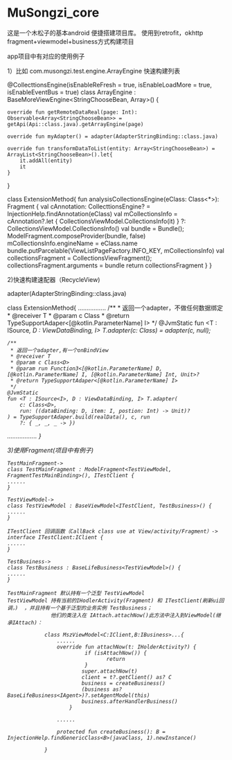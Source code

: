# MuSongzi_core
这是一个木松子的基本android 便捷搭建项目库。
使用到retrofit，okhttp
fragment+viewmodel+business方式构建项目


app项目中有对应的使用例子

1）比如  com.musongzi.test.engine.ArrayEngine 快速构建列表


@CollecttionsEngine(isEnableReFresh = true, isEnableLoadMore = true, isEnableEventBus = true)
class ArrayEngine : BaseMoreViewEngine<StringChooseBean, Array<StringChooseBean>>() {

    override fun getRemoteDataReal(page: Int): Observable<Array<StringChooseBean>> = getApi(Api::class.java).getArrayEngine(page)

    override fun myAdapter() = adapter(AdapterStringBinding::class.java)

    override fun transformDataToList(entity: Array<StringChooseBean>) = ArrayList<StringChooseBean>().let{
        it.addAll(entity)
        it
    }

}

class ExtensionMethod{
      fun analysisCollectionsEngine(eClass: Class<*>): Fragment {
            val cAnnotation: CollecttionsEngine? = InjectionHelp.findAnnotation(eClass)
            val mCollectionsInfo = cAnnotation?.let {
                CollectionsViewModel.CollectionsInfo(it)
            } ?: CollectionsViewModel.CollectionsInfo()
            val bundle = Bundle();
            ModelFragment.composeProvider(bundle, false)
            mCollectionsInfo.engineName = eClass.name
            bundle.putParcelable(ViewListPageFactory.INFO_KEY, mCollectionsInfo)
            val collectionsFragment = CollectionsViewFragment();
            collectionsFragment.arguments = bundle
            return collectionsFragment
        }
  }
  
2)快速构建速配器（RecycleView)
  
  adapter(AdapterStringBinding::class.java)
  
  class ExtensionMethod{
  ................
  /**
     * 返回一个adapter，不做任何数据绑定
     * @receiver T
     * @param c Class<D>
     * @return TypeSupportAdaper<[@kotlin.ParameterName] I>
     */
    @JvmStatic
    fun <T : ISource<I>, D : ViewDataBinding, I> T.adapter(c: Class<D>) = adapter(c, null);

    /**
     * 返回一个adapter,有一个onBindView
     * @receiver T
     * @param c Class<D>
     * @param run Function3<[@kotlin.ParameterName] D, [@kotlin.ParameterName] I, [@kotlin.ParameterName] Int, Unit>?
     * @return TypeSupportAdaper<[@kotlin.ParameterName] I>
     */
    @JvmStatic
    fun <T : ISource<I>, D : ViewDataBinding, I> T.adapter(
        c: Class<D>,
        run: ((dataBinding: D, item: I, postion: Int) -> Unit)?
    ) = TypeSupportAdaper.build(realData(), c, run
        ?: { _, _, _ -> })
  .................
  }
    
3)使用Fragment(项目中有例子)
    
    TestMainFragment->
    class TestMainFragment : ModelFragment<TestViewModel, FragmentTestMainBinding>(), ITestClient {
    ......
    }
    
    TestViewModel->
    class TestViewModel : BaseViewModel<ITestClient, TestBusiness>() {
    ......
    }
    
    ITestClient 回调函数（CallBack class use at View/activity/Fragment）->
    interface ITestClient:IClient {
    ......
    }
    
    TestBusiness->
    class TestBusiness : BaseLifeBusiness<TestViewModel>() {
    ......
    }
    
    TestMainFragment 默认持有一个泛型 TestViewModel
    TestViewModel 持有当前的IHodlerActivity(Fragment) 和 ITestClient(刷新ui回调，)  ，并且持有一个基于泛型的业务实例 TestBusiness；
                  他们的类注入在 IAttach.attachNow()此方法中注入到ViewModel(继承IAttach)：
   
                class MszViewModel<C:IClient,B:IBusiness>...{
                    ......
                    override fun attachNow(t: IHolderActivity?) {
                             if (isAttachNow()) {
                                    return
                             }
                            super.attachNow(t)
                            client = t?.getClient() as? C
                            business = createBusiness()
                            (business as? BaseLifeBusiness<IAgent>)?.setAgentModel(this)
                            business.afterHandlerBusiness()
                        }
    
                    ......
    
                    protected fun createBusiness(): B = InjectionHelp.findGenericClass<B>(javaClass, 1).newInstance()
    
                }
    
    
    
    
    
    
    
    
    
    
    
    




